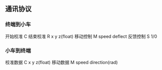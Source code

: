 

## 通讯协议

### 终端到小车

开始校准 C
结束校准 R x y z(float)
移动控制 M speed deflect
反馈控制 S 1/0

### 小车到终端

校准数据 C x y z(float)
移动数据 M speed direction(rad)



